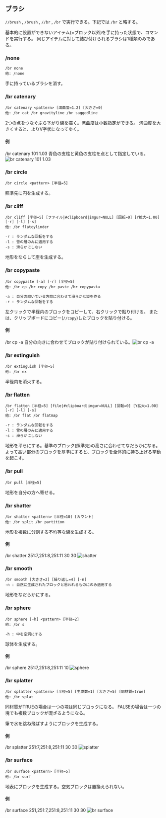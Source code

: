 ## ブラシ

`//brush` , `/brush` , `//br` , `/br` で実行できる。下記では `/br` と略する。

基本的に設置ができないアイテム(=ブロック以外)を手に持った状態で、コマンドを実行する。
同じアイテムに対して結び付けられるブラシは1種類のみである。

### /none

```command
/br none
他: /none
```

手に持っているブラシを消す。

### /br catenary

```command
/br catenary <pattern> [湾曲度=1.2] [大きさ=0]
他: /br cat /br gravityline /br saggedline
```

2つの点をつなぐぶら下がり線を描く。湾曲度は小数指定ができる。
湾曲度を大きくすると、よりV字状になってゆく。

#### 例

/br catenary 101 1.03
青色の支柱と黄色の支柱を点として指定している。
![br catenary 101 1.03](https://i.imgur.com/uWv1d85.png)

### /br circle

```command
/br circle <pattern> [半径=5]
```

照準先に円を生成する。

### /br cliff

```command
/br cliff [半径=5] [ファイル|#clipboard|imgur=NULL] [回転=0] [Y拡大=1.00] [-r] [-l] [-s]
他: /br flatcylinder

-r : ランダムな回転をする
-l : 雪の層のみに適用する
-s : 滑らかにしない
```

地形をならして崖を生成する。

### /br copypaste

```command
/br copypaste [-a] [-r] [半径=5]
他: /br cp /br copy /br paste /br copypasta

-a : 自分の向いている方向に合わせて滑らかな坂を作る
-r : ランダムな回転をする
```

左クリックで半径内のブロックをコピーして、右クリックで貼り付ける。
または、クリップボードにコピー(`//copy`)したブロックを貼り付ける。

#### 例

/br cp -a
自分の向きに合わせてブロックが貼り付けられている。![br cp -a](https://i.imgur.com/VgMiMmG.png)

### /br extinguish

```command
/br extinguish [半径=5]
他: /br ex
```

半径内を消火する。

### /br flatten

```command
/br flatten [半径=5] [file|#clipboard|imgur=NULL] [回転=0] [Y拡大=1.00] [-r] [-l] [-s]
他: /br flat /br flatmap

-r : ランダムな回転をする
-l : 雪の層のみに適用する
-s : 滑らかにしない
```

地形を平らにする。基準のブロック(照準先)の高さに合わせてなだらかになる。
よって高い部分のブロックを基準にすると、ブロックを全体的に持ち上げる挙動を起こす。

### /br pull

```command
/br pull [半径=5]
```

地形を自分の方へ寄せる。

### /br shatter

```command
/br shatter <pattern> [半径=10] [カウント]
他: /br split /br partition
```

地形を複数に分割する不均等な線を生成する。

#### 例

/br shatter 251:7,251:8,251:11 30 30
![shatter](https://i.imgur.com/PAIdKV1.png)

### /br smooth

```command
/br smooth [大きさ=2] [繰り返し=4] [-n]
-n : 自然に生成されたブロックと思われるものにのみ適用する
```

地形をなだらかにする。

### /br sphere

```command
/br sphere [-h] <pattern> [半径=2]
他: /br s

-h : 中を空洞にする
```

球体を生成する。

#### 例

/br sphere 251:7,251:8,251:11 10
![sphere](https://i.imgur.com/2obXWYY.png)

### /br splatter

```command
/br splatter <pattern> [半径=5] [生成数=1] [大きさ=5] [同材質=true]
他: /br splat
```

同材質がTRUEの場合は一つの塊は同じブロックになる。
FALSEの場合は一つの塊でも複数ブロックが混ざるようになる。

筆で水を跳ね飛ばすようにブロックを生成する。

#### 例

/br splatter 251:7,251:8,251:11 30 30
![splatter](https://i.imgur.com/0Tj9jP5.png)

### /br surface

```command
/br surface <pattern> [半径=5]
他: /br surf
```

地表にブロックを生成する。空気ブロックは置換えられない。

#### 例

/br surface 251,251:7,251:8,251:11 30 30
![br surface](https://i.imgur.com/j9UP3gm.png)
